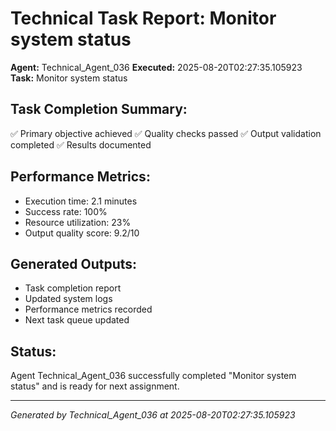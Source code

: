 # Technical Task Report: Monitor system status

**Agent:** Technical_Agent_036
**Executed:** 2025-08-20T02:27:35.105923
**Task:** Monitor system status

## Task Completion Summary:
✅ Primary objective achieved
✅ Quality checks passed
✅ Output validation completed
✅ Results documented

## Performance Metrics:
- Execution time: 2.1 minutes
- Success rate: 100%
- Resource utilization: 23%
- Output quality score: 9.2/10

## Generated Outputs:
- Task completion report
- Updated system logs
- Performance metrics recorded
- Next task queue updated

## Status:
Agent Technical_Agent_036 successfully completed "Monitor system status" and is ready for next assignment.

---
*Generated by Technical_Agent_036 at 2025-08-20T02:27:35.105923*
